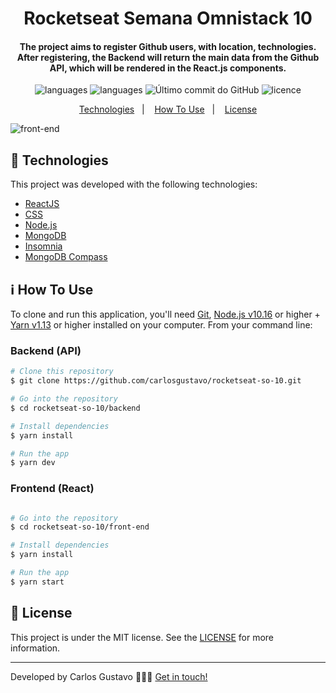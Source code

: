 
<h1 align="center">
     Rocketseat Semana Omnistack 10
</h1>

<h4 align="center">
The project aims to register Github users, with location, technologies. After registering, the Backend will return the main data from the Github API, which will be rendered in the React.js components.
</h4>
<p align="center">
  <img alt="languages" src="https://img.shields.io/github/languages/top/carlosgustavo/rocketseat-so-10">
  <img alt="languages" src="https://img.shields.io/github/languages/count/carlosgustavo/rocketseat-so-10">
  <img alt="Último commit do GitHub" src="https://img.shields.io/github/last-commit/carlosgustavo/rocketseat-so-10">
  <img alt="licence" src="https://img.shields.io/github/license/carlosgustavo/rocketseat-so-10">
</p>
<p align="center">
  <a href="#rocket-technologies"">Technologies</a>&nbsp;&nbsp;&nbsp;|&nbsp;&nbsp;&nbsp;
  <a href="#information_source-how-to-use">How To Use</a>&nbsp;&nbsp;&nbsp;|&nbsp;&nbsp;&nbsp;
  <a href="#memo-license">License</a>
</p>
                         
![front-end](https://user-images.githubusercontent.com/53797220/95795214-322d0f00-0cc0-11eb-8c2e-aad6de579e79.gif)

## :rocket: Technologies

This project was developed with the following technologies:

-  [ReactJS](https://reactjs.org/)
-  [CSS](https://www.w3schools.com/css/)
-  [Node.js](https://nodejs.org/en/)
-  [MongoDB](https://www.mongodb.com/cloud/atlas)
-  [Insomnia](https://insomnia.rest/)
-  [MongoDB Compass](https://www.mongodb.com/products/compass)

## :information_source: How To Use

To clone and run this application, you'll need [Git](https://git-scm.com), [Node.js v10.16](https://nodejs.org/en/) or higher + [Yarn v1.13](https://yarnpkg.com/) or higher installed on your computer. From your command line:

<h3> Backend (API) </h3>

```bash
# Clone this repository
$ git clone https://github.com/carlosgustavo/rocketseat-so-10.git

# Go into the repository
$ cd rocketseat-so-10/backend

# Install dependencies
$ yarn install

# Run the app
$ yarn dev
```

<h3> Frontend (React) </h3>

```bash

# Go into the repository
$ cd rocketseat-so-10/front-end

# Install dependencies
$ yarn install

# Run the app
$ yarn start
```

## :memo: License
This project is under the MIT license. See the [LICENSE](https://github.com/carlosgustavo/rocketseat-so-10/blob/master/LICENSE) for more information.

---

Developed by Carlos Gustavo 👨🏻‍💻️ [Get in touch!](https://www.linkedin.com/in/carlos-gustavo-a71757190/)
